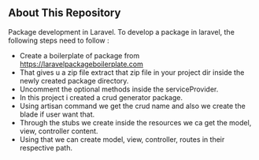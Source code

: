 
## About This Repository

Package development in Laravel.
To develop a package in laravel, the following steps need to follow : 

- Create a boilerplate of package from https://laravelpackageboilerplate.com
- That gives u a zip file extract that zip file in your project dir inside the newly created package directory.
- Uncomment the optional methods inside the serviceProvider.
- In this project i created a crud generator package.
- Using artisan command we get the crud name and also we create the blade if user want that.
- Through the stubs we create inside the resources we ca get the model, view, controller content.
- Using that we can create model, view, controller, routes in their respective path.

